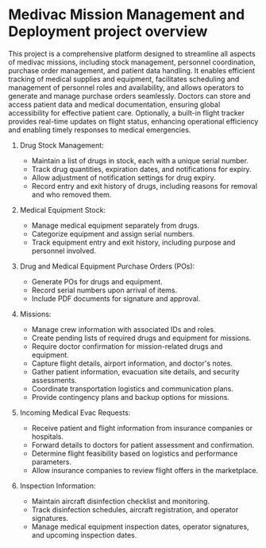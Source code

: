 # Medivac Mission Management and Deployment project overview

This project is a comprehensive platform designed to streamline all aspects of medivac missions, including stock management, personnel coordination, purchase order management, and patient data handling. It enables efficient tracking of medical supplies and equipment, facilitates scheduling and management of personnel roles and availability, and allows operators to generate and manage purchase orders seamlessly. Doctors can store and access patient data and medical documentation, ensuring global accessibility for effective patient care. Optionally, a built-in flight tracker provides real-time updates on flight status, enhancing operational efficiency and enabling timely responses to medical emergencies.

1. Drug Stock Management:
   - Maintain a list of drugs in stock, each with a unique serial number.
   - Track drug quantities, expiration dates, and notifications for expiry.
   - Allow adjustment of notification settings for drug expiry.
   - Record entry and exit history of drugs, including reasons for removal and who removed them.

2. Medical Equipment Stock:
   - Manage medical equipment separately from drugs.
   - Categorize equipment and assign serial numbers.
   - Track equipment entry and exit history, including purpose and personnel involved.

3. Drug and Medical Equipment Purchase Orders (POs):
   - Generate POs for drugs and equipment.
   - Record serial numbers upon arrival of items.
   - Include PDF documents for signature and approval.

4. Missions:
   - Manage crew information with associated IDs and roles.
   - Create pending lists of required drugs and equipment for missions.
   - Require doctor confirmation for mission-related drugs and equipment.
   - Capture flight details, airport information, and doctor's notes.
   - Gather patient information, evacuation site details, and security assessments.
   - Coordinate transportation logistics and communication plans.
   - Provide contingency plans and backup options for missions.

5. Incoming Medical Evac Requests:
   - Receive patient and flight information from insurance companies or hospitals.
   - Forward details to doctors for patient assessment and confirmation.
   - Determine flight feasibility based on logistics and performance parameters.
   - Allow insurance companies to review flight offers in the marketplace.

6. Inspection Information:
   - Maintain aircraft disinfection checklist and monitoring.
   - Track disinfection schedules, aircraft registration, and operator signatures.
   - Manage medical equipment inspection dates, operator signatures, and upcoming inspection dates.
